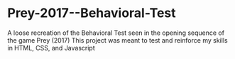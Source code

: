 # Prey-2017--Behavioral-Test
A loose recreation of the Behavioral Test seen in the opening sequence of the game Prey (2017)
This project was meant to test and reinforce my skills in HTML, CSS, and Javascript
